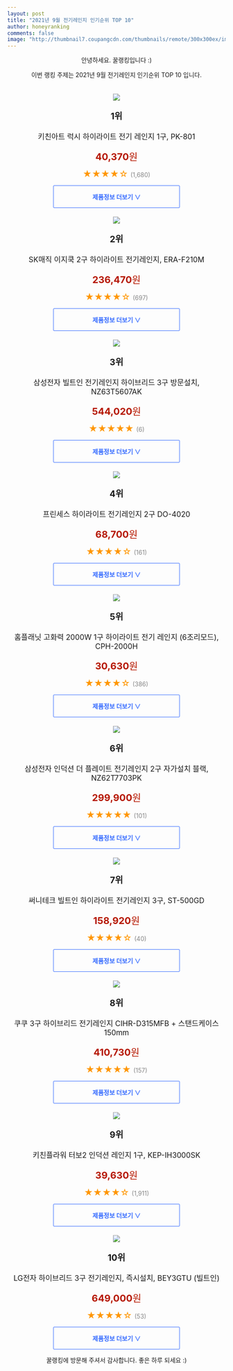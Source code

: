 ```yaml
--- 
layout: post 
title: "2021년 9월 전기레인지 인기순위 TOP 10" 
author: honeyranking 
comments: false 
image: "http://thumbnail7.coupangcdn.com/thumbnails/remote/300x300ex/image/vendor_inventory/3232/86f554feb9865ff3173620d31340ffcb18db14e1abb3a4c7207a36468946.jpg" 
--- 
```

<p style="text-align: center;">안녕하세요. 꿀랭킹입니다 :)</p> <p style="text-align: center;">이번 랭킹 주제는 2021년 9월 전기레인지 인기순위 TOP 10 입니다.</p><center><img src="http://thumbnail7.coupangcdn.com/thumbnails/remote/300x300ex/image/vendor_inventory/3232/86f554feb9865ff3173620d31340ffcb18db14e1abb3a4c7207a36468946.jpg" style="margin-top:20px" /></center> <p style="text-align: center; font-size: 20px"><b>1위</b></p> <p style="text-align: center; font-size: 17px">키친아트 럭시 하이라이트 전기 레인지 1구, PK-801</p> <p style="text-align: center;"><span style="color: #b61800; font-size: 22px;"><b>40,370</b>원</span></p> <p style="text-align: center;"><span style="color: #ff9600; font-size: 20px;">★★★★☆ </span><span style="color: #878787;">(1,680)</span></p> <center><a href="https://coupa.ng/b768uf"> <div style="font-size: 14px; display: inline-block; padding: 15px 90px; color: #346aff; border-radius: 2px; border: 1px solid #346aff; cursor: pointer;"><b>제품정보 더보기 &or;</b></div> </a></center><center><img src="http://thumbnail9.coupangcdn.com/thumbnails/remote/300x300ex/image/product/image/vendoritem/2018/03/27/3099280279/d9a1fd6b-35ab-4a9e-a710-8d04ce4d479c.jpg" style="margin-top:20px" /></center> <p style="text-align: center; font-size: 20px"><b>2위</b></p> <p style="text-align: center; font-size: 17px">SK매직 이지쿡 2구 하이라이트 전기레인지, ERA-F210M</p> <p style="text-align: center;"><span style="color: #b61800; font-size: 22px;"><b>236,470</b>원</span></p> <p style="text-align: center;"><span style="color: #ff9600; font-size: 20px;">★★★★☆ </span><span style="color: #878787;">(697)</span></p> <center><a href="https://coupa.ng/b768ui"> <div style="font-size: 14px; display: inline-block; padding: 15px 90px; color: #346aff; border-radius: 2px; border: 1px solid #346aff; cursor: pointer;"><b>제품정보 더보기 &or;</b></div> </a></center><center><img src="http://thumbnail6.coupangcdn.com/thumbnails/remote/300x300ex/image/retail/images/2021/05/10/16/0/2e09d219-13d0-42fb-81cc-bea425620294.jpg" style="margin-top:20px" /></center> <p style="text-align: center; font-size: 20px"><b>3위</b></p> <p style="text-align: center; font-size: 17px">삼성전자 빌트인 전기레인지 하이브리드 3구 방문설치, NZ63T5607AK</p> <p style="text-align: center;"><span style="color: #b61800; font-size: 22px;"><b>544,020</b>원</span></p> <p style="text-align: center;"><span style="color: #ff9600; font-size: 20px;">★★★★★ </span><span style="color: #878787;">(6)</span></p> <center><a href="https://coupa.ng/b768ul"> <div style="font-size: 14px; display: inline-block; padding: 15px 90px; color: #346aff; border-radius: 2px; border: 1px solid #346aff; cursor: pointer;"><b>제품정보 더보기 &or;</b></div> </a></center><center><img src="http://thumbnail8.coupangcdn.com/thumbnails/remote/300x300ex/image/retail/images/2020/03/30/18/3/76d94bc2-b7f2-4cb5-a5f3-69c37ea29d5f.jpg" style="margin-top:20px" /></center> <p style="text-align: center; font-size: 20px"><b>4위</b></p> <p style="text-align: center; font-size: 17px">프린세스 하이라이트 전기레인지 2구 DO-4020</p> <p style="text-align: center;"><span style="color: #b61800; font-size: 22px;"><b>68,700</b>원</span></p> <p style="text-align: center;"><span style="color: #ff9600; font-size: 20px;">★★★★☆ </span><span style="color: #878787;">(161)</span></p> <center><a href="https://coupa.ng/b768un"> <div style="font-size: 14px; display: inline-block; padding: 15px 90px; color: #346aff; border-radius: 2px; border: 1px solid #346aff; cursor: pointer;"><b>제품정보 더보기 &or;</b></div> </a></center><center><img src="http://thumbnail8.coupangcdn.com/thumbnails/remote/300x300ex/image/retail/images/1009150080411-0ee15a7a-eb96-4a32-bc63-fff0a54ad146.jpg" style="margin-top:20px" /></center> <p style="text-align: center; font-size: 20px"><b>5위</b></p> <p style="text-align: center; font-size: 17px">홈플래닛 고화력 2000W 1구 하이라이트 전기 레인지 (6조리모드), CPH-2000H</p> <p style="text-align: center;"><span style="color: #b61800; font-size: 22px;"><b>30,630</b>원</span></p> <p style="text-align: center;"><span style="color: #ff9600; font-size: 20px;">★★★★☆ </span><span style="color: #878787;">(386)</span></p> <center><a href="https://coupa.ng/b768up"> <div style="font-size: 14px; display: inline-block; padding: 15px 90px; color: #346aff; border-radius: 2px; border: 1px solid #346aff; cursor: pointer;"><b>제품정보 더보기 &or;</b></div> </a></center><center><img src="http://thumbnail9.coupangcdn.com/thumbnails/remote/300x300ex/image/vendor_inventory/ed3b/8bd65ee3ac41f7275b942f95d29235faf452a4be7acba81af02c2d9958d6.jpg" style="margin-top:20px" /></center> <p style="text-align: center; font-size: 20px"><b>6위</b></p> <p style="text-align: center; font-size: 17px">삼성전자 인덕션 더 플레이트 전기레인지 2구 자가설치 블랙, NZ62T7703PK</p> <p style="text-align: center;"><span style="color: #b61800; font-size: 22px;"><b>299,900</b>원</span></p> <p style="text-align: center;"><span style="color: #ff9600; font-size: 20px;">★★★★★ </span><span style="color: #878787;">(101)</span></p> <center><a href="https://coupa.ng/b768uq"> <div style="font-size: 14px; display: inline-block; padding: 15px 90px; color: #346aff; border-radius: 2px; border: 1px solid #346aff; cursor: pointer;"><b>제품정보 더보기 &or;</b></div> </a></center><center><img src="http://thumbnail9.coupangcdn.com/thumbnails/remote/300x300ex/image/retail/images/2020/05/28/15/1/98d8b7f9-dec1-4a60-a3d3-c7c0b5b87da1.jpg" style="margin-top:20px" /></center> <p style="text-align: center; font-size: 20px"><b>7위</b></p> <p style="text-align: center; font-size: 17px">써니테크 빌트인 하이라이트 전기레인지 3구, ST-500GD</p> <p style="text-align: center;"><span style="color: #b61800; font-size: 22px;"><b>158,920</b>원</span></p> <p style="text-align: center;"><span style="color: #ff9600; font-size: 20px;">★★★★☆ </span><span style="color: #878787;">(40)</span></p> <center><a href="https://coupa.ng/b768uu"> <div style="font-size: 14px; display: inline-block; padding: 15px 90px; color: #346aff; border-radius: 2px; border: 1px solid #346aff; cursor: pointer;"><b>제품정보 더보기 &or;</b></div> </a></center><center><img src="http://thumbnail10.coupangcdn.com/thumbnails/remote/300x300ex/image/retail/images/188069220983448-523424dd-bc88-45c0-86d0-fbfdeee311e8.jpg" style="margin-top:20px" /></center> <p style="text-align: center; font-size: 20px"><b>8위</b></p> <p style="text-align: center; font-size: 17px">쿠쿠 3구 하이브리드 전기레인지 CIHR-D315MFB + 스탠드케이스 150mm</p> <p style="text-align: center;"><span style="color: #b61800; font-size: 22px;"><b>410,730</b>원</span></p> <p style="text-align: center;"><span style="color: #ff9600; font-size: 20px;">★★★★★ </span><span style="color: #878787;">(157)</span></p> <center><a href="https://coupa.ng/b768uw"> <div style="font-size: 14px; display: inline-block; padding: 15px 90px; color: #346aff; border-radius: 2px; border: 1px solid #346aff; cursor: pointer;"><b>제품정보 더보기 &or;</b></div> </a></center><center><img src="http://thumbnail9.coupangcdn.com/thumbnails/remote/300x300ex/image/retail/images/2018/12/19/19/6/bec41e5a-2101-4e09-ba1c-db95320fce6f.jpg" style="margin-top:20px" /></center> <p style="text-align: center; font-size: 20px"><b>9위</b></p> <p style="text-align: center; font-size: 17px">키친플라워 터보2 인덕션 레인지 1구, KEP-IH3000SK</p> <p style="text-align: center;"><span style="color: #b61800; font-size: 22px;"><b>39,630</b>원</span></p> <p style="text-align: center;"><span style="color: #ff9600; font-size: 20px;">★★★★☆ </span><span style="color: #878787;">(1,911)</span></p> <center><a href="https://coupa.ng/b768uz"> <div style="font-size: 14px; display: inline-block; padding: 15px 90px; color: #346aff; border-radius: 2px; border: 1px solid #346aff; cursor: pointer;"><b>제품정보 더보기 &or;</b></div> </a></center><center><img src="http://thumbnail10.coupangcdn.com/thumbnails/remote/300x300ex/image/retail/images/192580302812638-c2b39a27-d839-4a2f-a7b0-9ffa7b824955.jpg" style="margin-top:20px" /></center> <p style="text-align: center; font-size: 20px"><b>10위</b></p> <p style="text-align: center; font-size: 17px">LG전자 하이브리드 3구 전기레인지, 즉시설치, BEY3GTU (빌트인)</p> <p style="text-align: center;"><span style="color: #b61800; font-size: 22px;"><b>649,000</b>원</span></p> <p style="text-align: center;"><span style="color: #ff9600; font-size: 20px;">★★★★☆ </span><span style="color: #878787;">(53)</span></p> <center><a href="https://coupa.ng/b768uB"> <div style="font-size: 14px; display: inline-block; padding: 15px 90px; color: #346aff; border-radius: 2px; border: 1px solid #346aff; cursor: pointer;"><b>제품정보 더보기 &or;</b></div> </a></center> <p style="text-align: center;">꿀랭킹에 방문해 주셔서 감사합니다. 좋은 하루 되세요 :)</p>

